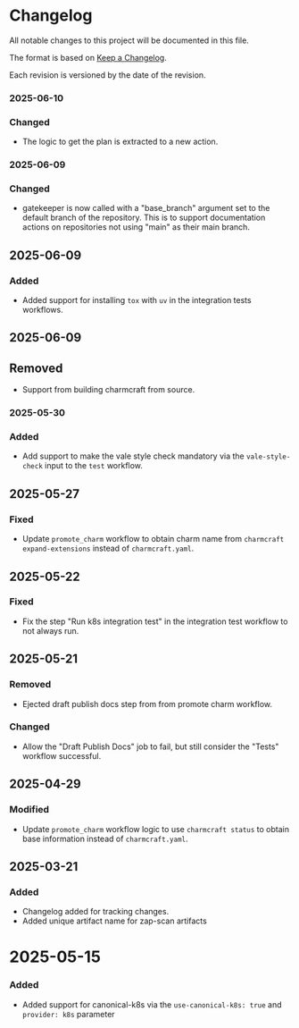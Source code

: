 # Changelog

All notable changes to this project will be documented in this file.

The format is based on [Keep a Changelog](https://keepachangelog.com/en/1.1.0/).

Each revision is versioned by the date of the revision.

### 2025-06-10

### Changed

- The logic to get the plan is extracted to a new action.

### 2025-06-09

### Changed

- gatekeeper is now called with a "base_branch" argument set to the default branch of the repository. This is to support documentation actions on repositories not using "main" as their main branch.

## 2025-06-09

### Added

- Added support for installing `tox` with `uv` in the integration tests workflows.

## 2025-06-09

## Removed

- Support from building charmcraft from source.

### 2025-05-30

### Added

- Add support to make the vale style check mandatory via the `vale-style-check` input to the `test` workflow.

## 2025-05-27

### Fixed

- Update `promote_charm` workflow to obtain charm name from `charmcraft expand-extensions` instead 
  of `charmcraft.yaml`.

## 2025-05-22

### Fixed

- Fix the step "Run k8s integration test" in the integration test workflow to not always run.

## 2025-05-21

### Removed

- Ejected draft publish docs step from from promote charm workflow.

### Changed

- Allow the "Draft Publish Docs" job to fail, but still consider the "Tests" workflow successful.

## 2025-04-29

### Modified

- Update `promote_charm` workflow logic to use `charmcraft status` to obtain base information instead of `charmcraft.yaml`.


## 2025-03-21

### Added

- Changelog added for tracking changes.
- Added unique artifact name for zap-scan artifacts

# 2025-05-15

### Added

- Added support for canonical-k8s via the `use-canonical-k8s: true` and `provider: k8s` parameter
